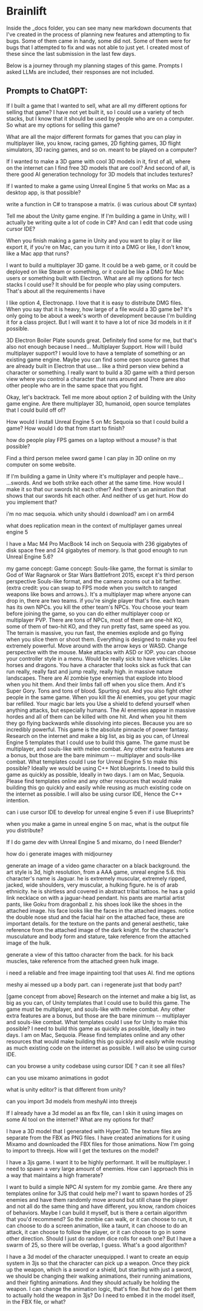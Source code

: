 # Brainlift

Inside the _docs folder, you can see many new markdown documents that I've created in the process of planning new features and attempting to fix bugs. Some of them came in handy, some did not. Some of them were for bugs that I attempted to fix and was not able to just yet. I created most of these since the last submission in the last few days.

Below is a journey through my planning stages of this game. Prompts I asked LLMs 
are included, their responses are not included.

## Prompts to ChatGPT:

If I built a game that I wanted to sell, what are all my different options for selling that game? I have not yet built it, so I could use a variety of tech stacks, but I know that it should be used by people who are on a computer. So what are my options for selling this game?


What are all the major different formats for games that you can play in multiplayer like, you know, racing games, 2D fighting games, 3D flight simulators, 3D racing games, and so on. meant to be played on a computer?


If I wanted to make a 3D game with cool 3D models in it, first of all, where on the internet can I find free 3D models that are cool? And second of all, is there good AI generation technology for 3D models that includes textures?


If I wanted to make a game using Unreal Engine 5 that works on Mac as a desktop app, is that possible?


write a function in C# to transpose a matrix. (i was curious about C# syntax)


Tell me about the Unity game engine. If I'm building a game in Unity, will I actually be writing quite a lot of code in C#? And can I edit that code using cursor IDE?


When you finish making a game in Unity and you want to play it or like export it, if you're on Mac, can you turn it into a DMG or like, I don't know, like a Mac app that runs?


I want to build a multiplayer 3D game. It could be a web game, or it could be deployed on like Steam or something, or it could be like a DMG for Mac users or something built with Electron. What are all my options for tech stacks I could use? It should be for people who play using computers. That's about all the requirements i have



I like option 4, Electronapp. I love that it is easy to distribute DMG files. When you say that it is heavy, how large of a file would a 3D game be? It's only going to be about a week's worth of development because I'm building it for a class project. But I will want it to have a lot of nice 3d models in it if possible.





3D Electron Boiler Plate sounds great. Definitely find some for me, but that's also not enough because I need... Multiplayer Support. How will I build multiplayer support? I would love to have a template of something or an existing game engine. Maybe you can find some open source games that are already built in Electron that use... like a third person view behind a character or something. I really want to build a 3D game with a third person view where you control a character that runs around and There are also other people who are in the same space that you fight.





Okay, let's backtrack. Tell me more about option 2 of building with the Unity game engine. Are there multiplayer 3D, humanoid, open source templates that I could build off of?



How would I install Unreal Engine 5 on Mc Sequoia so that I could build a game? How would I do that from start to finish?



how do people play FPS games on a laptop without a mouse? is that possible?


Find a third person melee sword game I can play in 3D online on my computer on some website.


If I'm building a game in Unity where it's multiplayer and people have... ...swords. And we both strike each other at the same time. How would I make it so that our swords hit each other? And there's an animation that shows that our swords hit each other. And neither of us get hurt. How do you implement that?




i'm no mac sequoia. which unity should i download? am i on arm64


what does replication mean in the context of multiplayer games unreal engine 5

I have a Mac M4 Pro MacBook 14 inch on Sequoia with 236 gigabytes of disk space free and 24 gigabytes of memory. Is that good enough to run Unreal Engine 5.6?



my game concept:
Game concept:
Souls-like game, the format is similar to God of War Ragnarok or Star Wars Battlefront 2015, except it's third person perspective Souls-like format, and the camera zooms out a bit farther.
(extra credit: you can swap to FPS mode when you switch to ranged weapons like bows and arrows.).
It's a multiplayer map where anyone can drop in, there are two teams. if you're single player that's fine. each team has its own NPCs. you kill the other team's NPCs. You choose your team before joining the game, so you can do either multiplayer coop or multiplayer PVP.
There are tons of NPCs, most of them are one-hit KO, some of them of two-hit KO, and they run pretty fast, same speed as you. The terrain is massive, you run fast, the enemies explode and go flying when you slice them or shoot them. Everything is designed to make you feel extremely powerful.
Move around with the arrow keys or WASD. Change perspective with the mouse.
Make attacks with ASD or IOP. you can choose your controller style in a menu.
Would be really sick to have vehicles. Like horses and dragons.
You have a character that looks sick as fuck that can run really, really fast and jump really, really high. in massive nature landscapes. There are AI zombie type enemies that explode into blood when you hit them. And their limbs fall off when you slice them. And it's Super Gory. Tons and tons of blood. Spurting out. And you also fight other people in the same game. When you kill the AI enemies, you get your magic bar refilled. Your magic bar lets you Use a shield to defend yourself when anything attacks, but especially humans. The AI enemies appear in massive hordes and all of them can be killed with one hit. And when you hit them they go flying backwards while dissolving into pieces. Because you are so incredibly powerful. This game is the absolute pinnacle of power fantasy. 
Research on the internet and make a big list, as big as you can, of Unreal Engine 5 templates that I could use to build this game. The game must be multiplayer, and souls-like with melee combat. Any other extra features are a bonus, but those are the bare minimum -- multiplayer and souls-like combat. What templates could I use for Unreal Engine 5 to make this possible? Ideally we would be using C++ Not blueprints.  I need to build this game as quickly as possible,  Ideally in two days.  I am on Mac, Sequoia. Please find templates online and any other resources that would make building this go quickly and easily while reusing as much existing code on the internet as possible.  I will also be using cursor IDE,  Hence the C++ intention.



can i use cursor IDE to develop for unreal engine 5 even if i use Blueprints?



when you make a game in unreal engine 5 on mac, what is the output file you distribute?



If I do game dev with Unreal Engine 5 and mixamo, do I need Blender?


how do i generate images with midjourney



generate an image of a video game character on a black background. the art style is 3d, high resolution, from a AAA game, unreal engine 5.6. this character's name is Jaguar. he is extremely muscular, extremely ripped, jacked, wide shoulders, very muscular, a hulking figure. he is of arab ethnicity. he is shirtless and covered in abstract tribal tattoos. he has a gold link necklace on with a jaguar-head pendant. his pants are martial artist pants, like Goku from dragonball z. his shoes look like the shoes in the attached image. his face looks like the faces in the attached images. notice the double nose stud and the facial hair on the attached face, these are important details. for the texture on the pants and general aesthetic, take reference from the attached image of the dark knight. for the character's musculature and body form and stature, take reference from the attached image of the hulk.

generate a view of this tattoo character from the back. for his back muscles, take reference from the attached green hulk image. 


i need a reliable and free image inpainting tool that uses AI. find me options


meshy ai messed up a body part. can i regenerate just that body part?


[game concept from above]
Research on the internet and make a big list, as big as you can, of Unity templates that I could use to build this game. The game must be multiplayer, and souls-like with melee combat. Any other extra features are a bonus, but those are the bare minimum -- multiplayer and souls-like combat. What templates could I use for Unity to make this possible? I need to build this game as quickly as possible,  Ideally in two days.  I am on Mac, Sequoia. Please find templates online and any other resources that would make building this go quickly and easily while reusing as much existing code on the internet as possible.  I will also be using cursor IDE.


can you browse a unity codebase using cursor IDE ? can it see all files? 

can you use mixamo animations in godot

what is unity editor? is that different from unity?


can you import 3d models from meshyAI into threejs

If I already have a 3d model as an fbx file, can I skin it using images on some AI tool on the internet? What are my options for that? 


I have a 3D model that I generated with Hyper3D. The texture files are separate from the FBX as PNG files. I have created animations for it using Mixamo and downloaded the FBX files for those animations. Now I'm going to import to threejs. How will I get the textures on the model?


I have a 3js game. I want it to be highly performant. It will be multiplayer. I need to spawn a very large amount of enemies. How can I approach this in a way that maintains a high framerate?

I want to build a simple NPC AI system for my zombie game. Are there any templates online for 3JS that could help me? I want to spawn hordes of 25 enemies and have them randomly move around but still chase the player and not all do the same thing and have different, you know, random choices of behaviors. Maybe I can build it myself, but is there a certain algorithm that you'd recommend? So the zombie can walk, or it can choose to run, it can choose to do a screen animation, like a taunt, it can choose to do an attack, it can choose to follow the player, or it can choose to go in some other direction. Should I just do random dice rolls for each one? But I have a swarm of 25, so there will be overlap, I guess. What's a good algorithm?



I have a 3d model of the character unequipped. I want to create an equip system in 3js so that the character can pick up a weapon. Once they pick up the weapon, which is a sword or a shield, but starting with just a sword, we should be changing their walking animations, their running animations, and their fighting animations. And they should actually be holding the weapon. I can change the animation logic, that's fine. But how do I get them to actually hold the weapon in 3js? Do I need to embed it in the model itself, in the FBX file, or what?






